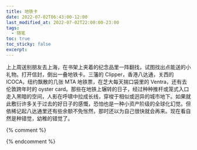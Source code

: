 ```yaml
---
title: 地铁卡
date: 2022-07-02T06:43:00-12:00
last_modified_at: 2022-07-02T22:00:00-23:00
tags:
  - 随笔
toc: true
toc_sticky: false
excerpt: 
---
```


上上周送别朋友去上海，在书架上夹着的纪念品里一阵翻找，试图找出点能送的小礼物。打开信封，倒出一叠地铁卡。三藩的 Clipper，香港八达通，关西的 ICOCA，纽约飘散的几张 MTA 地铁票，在芝大每天揣口袋里的 Ventra，还有去伦敦跨年时的 oyster card。那些在地铁上辗转的日子，经过种种推杆或笼式入口走入黑暗的空间，人影在呼啸中拉成长线，穿梭于相似或迥异的城市地下。如果就此敷衍许多关于过去的好日子的感慨，恐怕也是一种小资产阶级的全球化幻觉。但依稀记起八达通里还有些余额不免怅然，那时还以为自己很快就会再来。现在看自然是种错觉，幼稚的错觉了。



{% comment %}

{% endcomment %}
